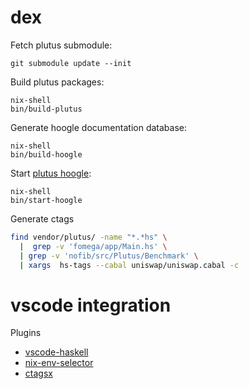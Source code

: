 # dex

Fetch plutus submodule:
```
git submodule update --init
```

Build plutus packages:
```
nix-shell
bin/build-plutus
```

Generate hoogle documentation database:
```
nix-shell
bin/build-hoogle
```

Start [plutus hoogle](http://localhost:8080/):
```
nix-shell
bin/start-hoogle
```

Generate ctags
```bash
find vendor/plutus/ -name "*.*hs" \
  |  grep -v 'fomega/app/Main.hs' \
  | grep -v 'nofib/src/Plutus/Benchmark' \
  | xargs  hs-tags --cabal uniswap/uniswap.cabal -c 
```

# vscode integration

Plugins
* [vscode-haskell](https://github.com/haskell/vscode-haskell)
* [nix-env-selector](https://github.com/arrterian/nix-env-selector)
* [ctagsx](https://github.com/jtanx/ctagsx)

